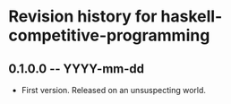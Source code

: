 # Revision history for haskell-competitive-programming

## 0.1.0.0 -- YYYY-mm-dd

* First version. Released on an unsuspecting world.
